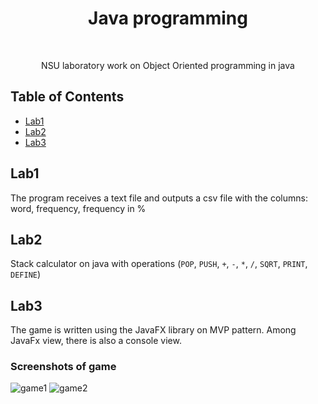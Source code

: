 <h1 align="center"> Java programming </h1> <br>

<p align="center">
NSU laboratory work on Object Oriented programming in java
</p>

## Table of Contents

- [Lab1](#lab1)
- [Lab2](#lab2)
- [Lab3](#lab3)

## Lab1

The program receives a text file and outputs a csv file with the columns: word, frequency, frequency in %

## Lab2

Stack calculator on java with operations (`POP`, `PUSH`, `+`, `-`, `*`, `/`, `SQRT`, `PRINT`, `DEFINE`)

## Lab3

The game is written using the JavaFX library on MVP pattern. Among JavaFx view, there is also a console view.
### Screenshots of game
![game1](https://user-images.githubusercontent.com/64182789/128845236-1a73daf2-40af-4726-8472-c5746b156913.png)
![game2](https://user-images.githubusercontent.com/64182789/128845247-044f591c-0a7f-4f67-b352-9cf4e7e2117f.png)
